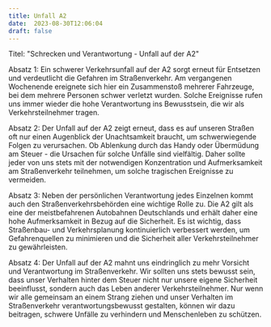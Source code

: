 ```yaml
---
title: Unfall A2
date:  2023-08-30T12:06:04
draft: false
---
```


Titel: "Schrecken und Verantwortung - Unfall auf der A2"

Absatz 1: 
Ein schwerer Verkehrsunfall auf der A2 sorgt erneut für Entsetzen und verdeutlicht die Gefahren im Straßenverkehr. Am vergangenen Wochenende ereignete sich hier ein Zusammenstoß mehrerer Fahrzeuge, bei dem mehrere Personen schwer verletzt wurden. Solche Ereignisse rufen uns immer wieder die hohe Verantwortung ins Bewusstsein, die wir als Verkehrsteilnehmer tragen.

Absatz 2: 
Der Unfall auf der A2 zeigt erneut, dass es auf unseren Straßen oft nur einen Augenblick der Unachtsamkeit braucht, um schwerwiegende Folgen zu verursachen. Ob Ablenkung durch das Handy oder Übermüdung am Steuer - die Ursachen für solche Unfälle sind vielfältig. Daher sollte jeder von uns stets mit der notwendigen Konzentration und Aufmerksamkeit am Straßenverkehr teilnehmen, um solche tragischen Ereignisse zu vermeiden.

Absatz 3: 
Neben der persönlichen Verantwortung jedes Einzelnen kommt auch den Straßenverkehrsbehörden eine wichtige Rolle zu. Die A2 gilt als eine der meistbefahrenen Autobahnen Deutschlands und erhält daher eine hohe Aufmerksamkeit in Bezug auf die Sicherheit. Es ist wichtig, dass Straßenbau- und Verkehrsplanung kontinuierlich verbessert werden, um Gefahrenquellen zu minimieren und die Sicherheit aller Verkehrsteilnehmer zu gewährleisten.

Absatz 4: 
Der Unfall auf der A2 mahnt uns eindringlich zu mehr Vorsicht und Verantwortung im Straßenverkehr. Wir sollten uns stets bewusst sein, dass unser Verhalten hinter dem Steuer nicht nur unsere eigene Sicherheit beeinflusst, sondern auch das Leben anderer Verkehrsteilnehmer. Nur wenn wir alle gemeinsam an einem Strang ziehen und unser Verhalten im Straßenverkehr verantwortungsbewusst gestalten, können wir dazu beitragen, schwere Unfälle zu verhindern und Menschenleben zu schützen.